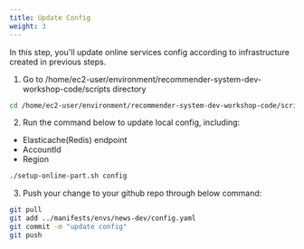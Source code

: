 ```yaml
---
title: Update Config
weight: 3
---
```


In this step, you'll update online services config according to infrastructure created in previous steps.

1. Go to /home/ec2-user/environment/recommender-system-dev-workshop-code/scripts directory

```sh
cd /home/ec2-user/environment/recommender-system-dev-workshop-code/scripts
```

2. Run the command below to update local config, including:
- Elasticache(Redis) endpoint
- AccountId
- Region

```sh
./setup-online-part.sh config
```

3. Push your change to your github repo through below command:
```sh
git pull
git add ../manifests/envs/news-dev/config.yaml
git commit -m "update config"
git push
```